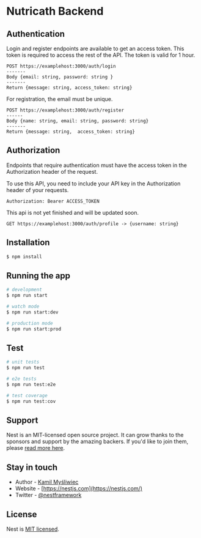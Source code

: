 # Nutricath Backend

## Authentication

Login and register endpoints are available to get an access token. This token is required to access the rest of the API. The token is valid for 1 hour.

```
POST https://examplehost:3000/auth/login 
-------
Body {email: string, password: string }
-------
Return {message: string, access_token: string}
```

For registration, the email must be unique.


```
POST https://examplehost:3000/auth/register
------
Body {name: string, email: string, password: string}
-------
Return {message: string,  access_token: string}
```

## Authorization
Endpoints that require authentication must have the access token in the Authorization header of the request.

To use this API, you need to include your API key in the Authorization header of your requests.

```curl
Authorization: Bearer ACCESS_TOKEN
```
This api is not yet finished and will be updated soon.

```
GET https://examplehost:3000/auth/profile -> {username: string}
```

## Installation

```bash
$ npm install
```

## Running the app

```bash
# development
$ npm run start

# watch mode
$ npm run start:dev

# production mode
$ npm run start:prod
```

## Test

```bash
# unit tests
$ npm run test

# e2e tests
$ npm run test:e2e

# test coverage
$ npm run test:cov
```

## Support

Nest is an MIT-licensed open source project. It can grow thanks to the sponsors and support by the amazing backers. If you'd like to join them, please [read more here](https://docs.nestjs.com/support).

## Stay in touch

- Author - [Kamil Myśliwiec](https://kamilmysliwiec.com)
- Website - [https://nestjs.com](https://nestjs.com/)
- Twitter - [@nestframework](https://twitter.com/nestframework)

## License

Nest is [MIT licensed](LICENSE).
